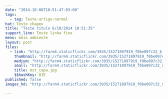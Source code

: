 ```yaml
---
date: "2014-10-06T10:51:47-03:00"
tags:
  - tag: Teste-artigo-normal
hat: Teste chapeu
title: "Teste titulo 6/10/2014 10:51:35"
support_line: Teste linha fina
menu: meio ambiente
layout: post
files:
  - link: "http://farm4.staticflickr.com/3935/15271897919_f0be097c32_b.jpg"
    thumbnail: "http://farm4.staticflickr.com/3935/15271897919_f0be097c32_t.jpg"
    medium: "http://farm4.staticflickr.com/3935/15271897919_f0be097c32_z.jpg"
    small: "http://farm4.staticflickr.com/3935/15271897919_f0be097c32_n.jpg"
    title: mst_capa.jpg
    $$hashKey: 01E
published: false
images_hd: "http://farm4.staticflickr.com/3935/15271897919_f0be097c32_n.jpg"

---
```

